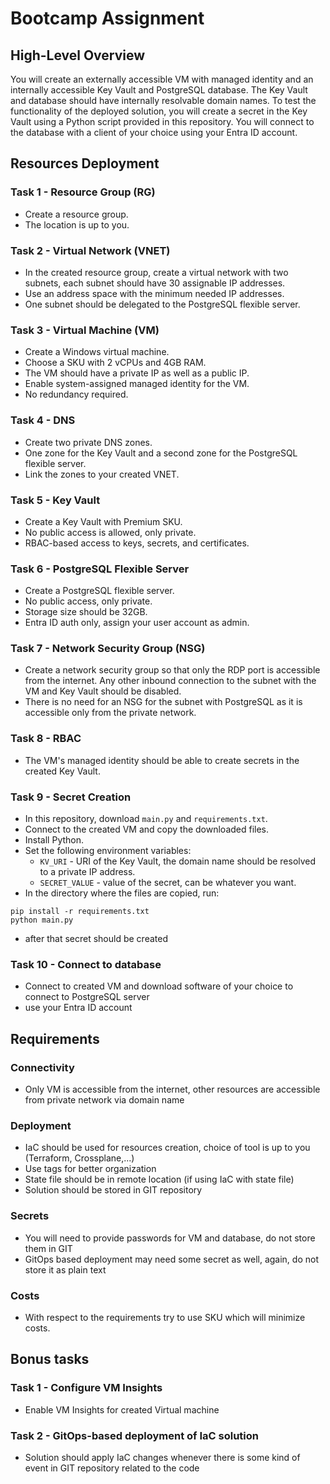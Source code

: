 # Bootcamp Assignment

## High-Level Overview

You will create an externally accessible VM with managed identity and an internally accessible Key Vault and PostgreSQL database. The Key Vault and database should have internally resolvable domain names. To test the functionality of the deployed solution, you will create a secret in the Key Vault using a Python script provided in this repository. You will connect to the database with a client of your choice using your Entra ID account.

## Resources Deployment

### Task 1 - Resource Group (RG)

- Create a resource group.
- The location is up to you.

### Task 2 - Virtual Network (VNET)

- In the created resource group, create a virtual network with two subnets, each subnet should have 30 assignable IP addresses.
- Use an address space with the minimum needed IP addresses.
- One subnet should be delegated to the PostgreSQL flexible server.

### Task 3 - Virtual Machine (VM)

- Create a Windows virtual machine.
- Choose a SKU with 2 vCPUs and 4GB RAM.
- The VM should have a private IP as well as a public IP.
- Enable system-assigned managed identity for the VM.
- No redundancy required.

### Task 4 - DNS

- Create two private DNS zones.
- One zone for the Key Vault and a second zone for the PostgreSQL flexible server.
- Link the zones to your created VNET.

### Task 5 - Key Vault

- Create a Key Vault with Premium SKU.
- No public access is allowed, only private.
- RBAC-based access to keys, secrets, and certificates.

### Task 6 - PostgreSQL Flexible Server

- Create a PostgreSQL flexible server.
- No public access, only private.
- Storage size should be 32GB.
- Entra ID auth only, assign your user account as admin.

### Task 7 - Network Security Group (NSG)

- Create a network security group so that only the RDP port is accessible from the internet. Any other inbound connection to the subnet with the VM and Key Vault should be disabled.
- There is no need for an NSG for the subnet with PostgreSQL as it is accessible only from the private network.

### Task 8 - RBAC

- The VM's managed identity should be able to create secrets in the created Key Vault.

### Task 9 - Secret Creation

- In this repository, download `main.py` and `requirements.txt`.
- Connect to the created VM and copy the downloaded files.
- Install Python.
- Set the following environment variables:
  - `KV_URI` - URI of the Key Vault, the domain name should be resolved to a private IP address.
  - `SECRET_VALUE` - value of the secret, can be whatever you want.
- In the directory where the files are copied, run:

```
pip install -r requirements.txt
python main.py
```

- after that secret should be created

### Task 10 - Connect to database

- Connect to created VM and download software of your choice to connect to PostgreSQL server
- use your Entra ID account

## Requirements

### Connectivity

- Only VM is accessible from the internet, other resources are accessible from private network via domain name

### Deployment

- IaC should be used for resources creation, choice of tool is up to you (Terraform, Crossplane,...)
- Use tags for better organization
- State file should be in remote location (if using IaC with state file)
- Solution should be stored in GIT repository

### Secrets

- You will need to provide passwords for VM and database, do not store them in GIT
- GitOps based deployment may need some secret as well, again, do not store it as plain text

### Costs

- With respect to the requirements try to use SKU which will minimize costs.

## Bonus tasks

### Task 1 - Configure VM Insights

- Enable VM Insights for created Virtual machine

### Task 2 - GitOps-based deployment of IaC solution

- Solution should apply IaC changes whenever there is some kind of event in GIT repository related to the code
